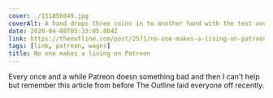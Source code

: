 ```yaml
---
cover: ./151856049.jpg
coverAlt: A hand drops three coins in to another hand with the text overlayed "2% The percentage of Patreon creators who earn more than the federal minimum wage through the site, according to public earnings data."
date: 2020-04-08T05:33:05.884Z
link: https://theoutline.com/post/2571/no-one-makes-a-living-on-patreon?zd=1&zi=gw6f4bfa
tags: [link, patreon, wages]
title: No one makes a living on Patreon
---
```


Every once and a while Patreon doesn something bad and then I can't help but remember this article from before The Outline laid everyone off recently.
